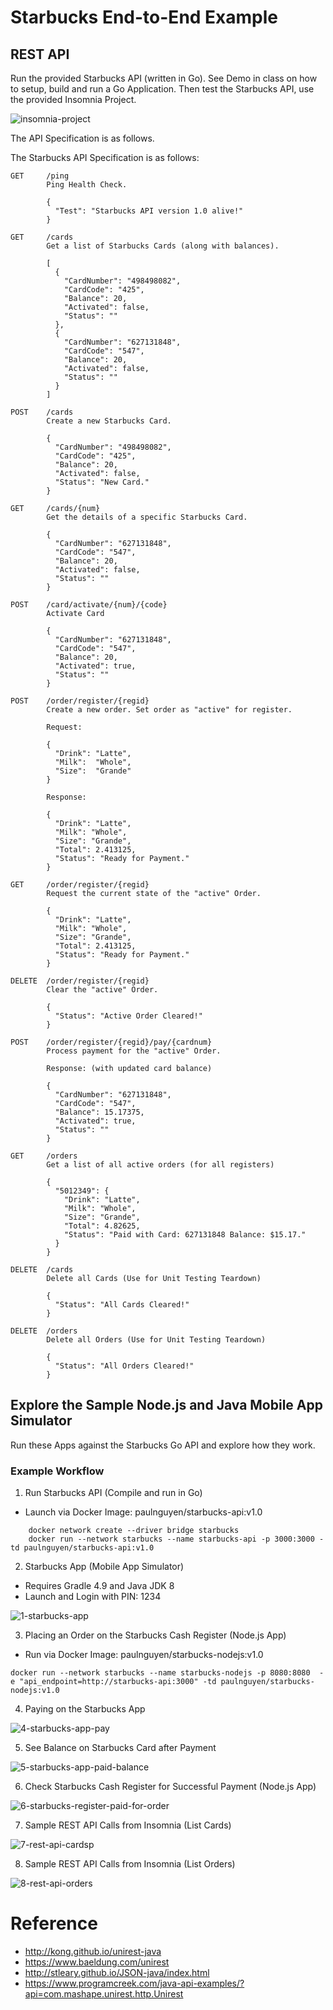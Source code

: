 # Starbucks End-to-End Example


## REST API 

Run the provided Starbucks API (written in Go).  See Demo in class on how to setup, build and run a Go Application.  Then test the Starbucks API, use the provided Insomnia Project.

![insomnia-project](images/insomnia-project.png)

The API Specification is as follows. 

The Starbucks API Specification is as follows:

```
GET 	/ping
		Ping Health Check.

		{
		  "Test": "Starbucks API version 1.0 alive!"
		}		

GET 	/cards 
		Get a list of Starbucks Cards (along with balances).

		[
		  {
		    "CardNumber": "498498082",
		    "CardCode": "425",
		    "Balance": 20,
		    "Activated": false,
		    "Status": ""
		  },
		  {
		    "CardNumber": "627131848",
		    "CardCode": "547",
		    "Balance": 20,
		    "Activated": false,
		    "Status": ""
		  }
		]		

POST 	/cards
		Create a new Starbucks Card.

		{
		  "CardNumber": "498498082",
		  "CardCode": "425",
		  "Balance": 20,
		  "Activated": false,
		  "Status": "New Card."
		}

GET 	/cards/{num}
		Get the details of a specific Starbucks Card.

		{
		  "CardNumber": "627131848",
		  "CardCode": "547",
		  "Balance": 20,
		  "Activated": false,
		  "Status": ""
		}		

POST 	/card/activate/{num}/{code}
		Activate Card 

		{
		  "CardNumber": "627131848",
		  "CardCode": "547",
		  "Balance": 20,
		  "Activated": true,
		  "Status": ""
		}

POST    /order/register/{regid}
        Create a new order. Set order as "active" for register.

        Request:

	    {
	      "Drink": "Latte",
	      "Milk":  "Whole",
	      "Size":  "Grande"
	    }         

	    Response:

		{
		  "Drink": "Latte",
		  "Milk": "Whole",
		  "Size": "Grande",
		  "Total": 2.413125,
		  "Status": "Ready for Payment."
		}	    

GET     /order/register/{regid}
        Request the current state of the "active" Order.

		{
		  "Drink": "Latte",
		  "Milk": "Whole",
		  "Size": "Grande",
		  "Total": 2.413125,
		  "Status": "Ready for Payment."
		}

DELETE  /order/register/{regid}
        Clear the "active" Order.

		{
		  "Status": "Active Order Cleared!"
		}

POST    /order/register/{regid}/pay/{cardnum}
        Process payment for the "active" Order. 

        Response: (with updated card balance)

		{
		  "CardNumber": "627131848",
		  "CardCode": "547",
		  "Balance": 15.17375,
		  "Activated": true,
		  "Status": ""
		}

GET     /orders
        Get a list of all active orders (for all registers)

		{
		  "5012349": {
		    "Drink": "Latte",
		    "Milk": "Whole",
		    "Size": "Grande",
		    "Total": 4.82625,
		    "Status": "Paid with Card: 627131848 Balance: $15.17."
		  }
		}

DELETE 	/cards
		Delete all Cards (Use for Unit Testing Teardown)

		{
		  "Status": "All Cards Cleared!"
		}

DELETE 	/orders
		Delete all Orders (Use for Unit Testing Teardown)

		{
		  "Status": "All Orders Cleared!"
		}

```

## Explore the Sample Node.js and Java Mobile App Simulator

Run these Apps against the Starbucks Go API and explore how they work.


### Example Workflow

1. Run Starbucks API (Compile and run in Go)

* Launch via Docker Image:  paulnguyen/starbucks-api:v1.0

```
	docker network create --driver bridge starbucks
	docker run --network starbucks --name starbucks-api -p 3000:3000 -td paulnguyen/starbucks-api:v1.0
```

2. Starbucks App (Mobile App Simulator)

* Requires Gradle 4.9 and Java JDK 8
* Launch and Login with PIN: 1234 

![1-starbucks-app](images/1-starbucks-app.png)

3. Placing an Order on the Starbucks Cash Register (Node.js App)

* Run via Docker Image: paulnguyen/starbucks-nodejs:v1.0

```
docker run --network starbucks --name starbucks-nodejs -p 8080:8080  -e "api_endpoint=http://starbucks-api:3000" -td paulnguyen/starbucks-nodejs:v1.0
```

4. Paying on the Starbucks App

![4-starbucks-app-pay](images/4-starbucks-app-pay.png)

5. See Balance on Starbucks Card after Payment

![5-starbucks-app-paid-balance](images/5-starbucks-app-paid-balance.png)

6. Check Starbucks Cash Register for Successful Payment (Node.js App)

![6-starbucks-register-paid-for-order](images/6-starbucks-register-paid-for-order.png)

7. Sample REST API Calls from Insomnia (List Cards)

![7-rest-api-cardsp](images/7-rest-api-cards.png)

8. Sample REST API Calls from Insomnia (List Orders)

![8-rest-api-orders](images/8-rest-api-orders.png)



# Reference

* http://kong.github.io/unirest-java
* https://www.baeldung.com/unirest
* http://stleary.github.io/JSON-java/index.html
* https://www.programcreek.com/java-api-examples/?api=com.mashape.unirest.http.Unirest







